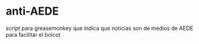 anti-AEDE
=========

script para greasemonkey que indica que noticias son de medios de AEDE para facilitar el boicot
